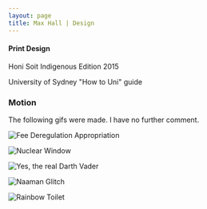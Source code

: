 ```yaml
---
layout: page
title: Max Hall | Design
---
```

#### Print Design

Honi Soit Indigenous Edition 2015

University of Sydney "How to Uni" guide

### Motion
The following gifs were made. I have no further comment.

![Fee Deregulation Appropriation](http://i.imgur.com/tM6DXom.gif)

![Nuclear Window](http://i.imgur.com/lBoHDxr.gif)

![Yes, the real Darth Vader](http://i.imgur.com/bsGsui7.gif)

![Naaman Glitch](http://i.imgur.com/5l18B2B.gif)

![Rainbow Toilet](http://i.imgur.com/MmnwOFn.gif)
